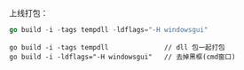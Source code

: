 上线打包：

```go
go build -i -tags tempdll -ldflags="-H windowsgui"
```



```
go build -i -tags tempdll              // dll 包一起打包
go build -i -ldflags="-H windowsgui"   // 去掉黑框(cmd窗口)
```


